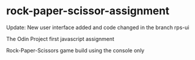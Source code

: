 # rock-paper-scissor-assignment

Update: New user interface added and code changed in the branch rps-ui

The Odin Project first javascript assignment

Rock-Paper-Scissors game build using the console only
